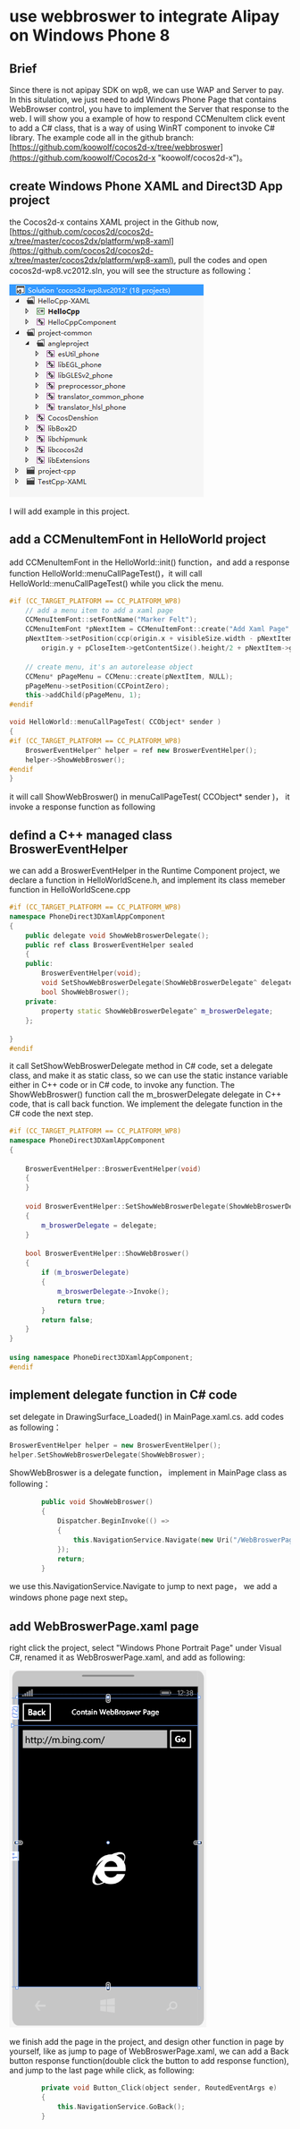 # use webbroswer to integrate Alipay on Windows Phone 8

## Brief

Since there is not apipay SDK on wp8, we can use WAP and Server to pay. In this situlation, we just need to add Windows Phone Page that contains WebBrowser control, you have to implement the Server that response to the web.
I will show you a example of how to respond CCMenuItem click event to add a C# class, that is a way of using WinRT component to invoke C# library. The example code all in the github branch: [https://github.com/koowolf/cocos2d-x/tree/webbroswer](https://github.com/koowolf/Cocos2d-x "koowolf/cocos2d-x")。

## create Windows Phone XAML and Direct3D App project

 the Cocos2d-x contains XAML project in the Github now, [https://github.com/cocos2d/cocos2d-x/tree/master/cocos2dx/platform/wp8-xaml](https://github.com/cocos2d/cocos2d-x/tree/master/cocos2dx/platform/wp8-xaml), pull the codes and open cocos2d-wp8.vc2012.sln, you will see the structure as following：

![application](res/1.png)

I will add example in this project.

## add a CCMenuItemFont in HelloWorld project ##

add CCMenuItemFont in the HelloWorld::init() function，and add a response function HelloWorld::menuCallPageTest()，it will call HelloWorld::menuCallPageTest() while you click the menu.

``` c++
#if (CC_TARGET_PLATFORM == CC_PLATFORM_WP8)
	// add a menu item to add a xaml page
	CCMenuItemFont::setFontName("Marker Felt");
	CCMenuItemFont *pNextItem = CCMenuItemFont::create("Add Xaml Page", this, menu_selector(HelloWorld::menuCallPageTest));
	pNextItem->setPosition(ccp(origin.x + visibleSize.width - pNextItem->getContentSize().width / 2, 
		origin.y + pCloseItem->getContentSize().height/2 + pNextItem->getContentSize().height + 10));

	// create menu, it's an autorelease object
	CCMenu* pPageMenu = CCMenu::create(pNextItem, NULL);
	pPageMenu->setPosition(CCPointZero);
	this->addChild(pPageMenu, 1);
#endif

```

``` c++
void HelloWorld::menuCallPageTest( CCObject* sender )
{
#if (CC_TARGET_PLATFORM == CC_PLATFORM_WP8)
	BroswerEventHelper^ helper = ref new BroswerEventHelper(); 
	helper->ShowWebBroswer();
#endif
}

```

it will call ShowWebBroswer() in menuCallPageTest( CCObject* sender )， it invoke a response function as following

## defind a C++ managed class BroswerEventHelper ##

we can add a BroswerEventHelper in the Runtime Component project, we declare a function in HelloWorldScene.h, and implement its class memeber function in HelloWorldScene.cpp

``` c++
#if (CC_TARGET_PLATFORM == CC_PLATFORM_WP8)
namespace PhoneDirect3DXamlAppComponent
{
	public delegate void ShowWebBroswerDelegate();
	public ref class BroswerEventHelper sealed
	{
	public:
		BroswerEventHelper(void);
		void SetShowWebBroswerDelegate(ShowWebBroswerDelegate^ delegate);
		bool ShowWebBroswer();
	private:
		property static ShowWebBroswerDelegate^ m_broswerDelegate;
	};

}
#endif

```

it call SetShowWebBroswerDelegate method in C# code, set a delegate class, and make it as static class, so we can use the static instance variable either in C++ code or in C# code, to invoke any function. The ShowWebBroswer() function call the m_broswerDelegate delegate in C++ code, that is call back function.
We implement the delegate function in the C# code the next step.

``` c++
#if (CC_TARGET_PLATFORM == CC_PLATFORM_WP8)
namespace PhoneDirect3DXamlAppComponent
{

	BroswerEventHelper::BroswerEventHelper(void)
	{
	}

	void BroswerEventHelper::SetShowWebBroswerDelegate(ShowWebBroswerDelegate^ delegate)
	{
		m_broswerDelegate = delegate;
	}

	bool BroswerEventHelper::ShowWebBroswer()
	{
		if (m_broswerDelegate)
		{
			m_broswerDelegate->Invoke();
			return true;
		}
		return false;
	}
}

using namespace PhoneDirect3DXamlAppComponent;
#endif

```

## implement delegate function in C# code ##

set delegate in DrawingSurface_Loaded() in MainPage.xaml.cs. add codes as following：

``` c++
BroswerEventHelper helper = new BroswerEventHelper();
helper.SetShowWebBroswerDelegate(ShowWebBroswer);

```

ShowWebBroswer is a delegate function， implement in MainPage class as following：

``` c++
        public void ShowWebBroswer()
        {
            Dispatcher.BeginInvoke(() =>
            {
                this.NavigationService.Navigate(new Uri("/WebBroswerPage.xaml", UriKind.Relative));
            });
            return;
        }

```

we use this.NavigationService.Navigate to jump to next page， we add a windows phone page next step。

## add WebBroswerPage.xaml page ##

right click the project, select "Windows Phone Portrait Page" under Visual C#, renamed it as WebBroswerPage.xaml, and add as following:

![application](res/2.png)

we finish add the page in the project, and design other function in page by yourself, like as jump to  page of WebBroswerPage.xaml, we can add a Back button response function(double click the button to add response function), and jump to the last page while click, as following:


``` c++
        private void Button_Click(object sender, RoutedEventArgs e)
        {
            this.NavigationService.GoBack();
        }

```



